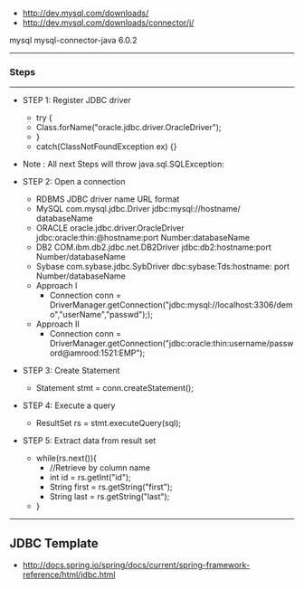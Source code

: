
* http://dev.mysql.com/downloads/
* http://dev.mysql.com/downloads/connector/j/


 <dependency>
	<groupId>mysql</groupId>
	<artifactId>mysql-connector-java</artifactId>
	<version>6.0.2</version>
 </dependency>

----------------
### Steps
----------------
* STEP 1: Register JDBC driver

	- try {
	-	Class.forName("oracle.jdbc.driver.OracleDriver");
	- }
	- catch(ClassNotFoundException ex) {}

* Note : 	All next Steps will throw java.sql.SQLException:
* STEP 2: Open a connection
	
	* RDBMS		JDBC driver name			URL format
	* MySQL		com.mysql.jdbc.Driver			jdbc:mysql://hostname/ databaseName
	* ORACLE	oracle.jdbc.driver.OracleDriver		jdbc:oracle:thin:@hostname:port Number:databaseName
	* DB2		COM.ibm.db2.jdbc.net.DB2Driver		jdbc:db2:hostname:port Number/databaseName
	* Sybase	com.sybase.jdbc.SybDriver		dbc:sybase:Tds:hostname: port Number/databaseName

	- Approach I
		- Connection conn = DriverManager.getConnection("jdbc:mysql://localhost:3306/demo","userName","passwd"););
	- Approach II
		- Connection conn = DriverManager.getConnection("jdbc:oracle:thin:username/password@amrood:1521:EMP");

* STEP 3: Create Statement
	- Statement stmt = conn.createStatement();

* STEP 4: Execute a query
	- ResultSet rs = stmt.executeQuery(sql);

* STEP 5: Extract data from result set	
	- while(rs.next()){
        - 	//Retrieve by column name
        - 	int id  = rs.getInt("id");
        - 	String first = rs.getString("first");
        - 	String last = rs.getString("last");
	- }

--------------
JDBC Template 
--------------
 * http://docs.spring.io/spring/docs/current/spring-framework-reference/html/jdbc.html
	  
